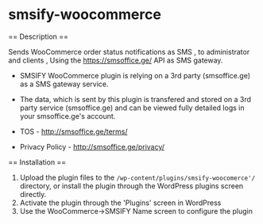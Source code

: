 # smsify-woocommerce


== Description ==

Sends WooCommerce order status notifications as SMS , to administrator and clients , Using the https://smsoffice.ge/ API as SMS gateway.

* SMSIFY WooCommerce plugin is relying on a 3rd party (smsoffice.ge) as a SMS gateway service. 

* The data, which is sent by this plugin is transfered and stored on a 3rd party service (smsoffice.ge) and can be viewed fully detailed logs in your smsoffice.ge's account.

* TOS - http://smsoffice.ge/terms/ 
* Privacy Policy - http://smsoffice.ge/privacy/


== Installation ==


1. Upload the plugin files to the `/wp-content/plugins/smsify-woocomerce'/` directory, or install the plugin through the WordPress plugins screen directly.
2. Activate the plugin through the 'Plugins' screen in WordPress
3. Use the WooCommerce->SMSIFY Name screen to configure the plugin

